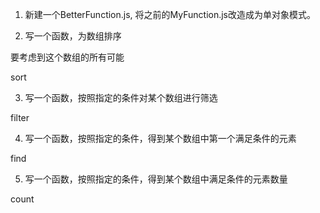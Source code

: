 1. 新建一个BetterFunction.js, 将之前的MyFunction.js改造成为单对象模式。

2. 写一个函数，为数组排序

要考虑到这个数组的所有可能

sort

3. 写一个函数，按照指定的条件对某个数组进行筛选

filter

4. 写一个函数，按照指定的条件，得到某个数组中第一个满足条件的元素

find

5. 写一个函数，按照指定的条件，得到某个数组中满足条件的元素数量

count